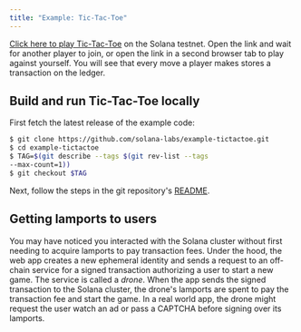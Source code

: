 ```yaml
---
title: "Example: Tic-Tac-Toe"
---
```


[Click here to play Tic-Tac-Toe](https://solana-example-tictactoe.herokuapp.com/) on the Solana testnet. Open the link and wait for another player to join, or open the link in a second browser tab to play against yourself. You will see that every move a player makes stores a transaction on the ledger.

## Build and run Tic-Tac-Toe locally

First fetch the latest release of the example code:

```bash
$ git clone https://github.com/solana-labs/example-tictactoe.git
$ cd example-tictactoe
$ TAG=$(git describe --tags $(git rev-list --tags
--max-count=1))
$ git checkout $TAG
```

Next, follow the steps in the git repository's [README](https://github.com/solana-labs/example-tictactoe/blob/master/README.md).

## Getting lamports to users

You may have noticed you interacted with the Solana cluster without first needing to acquire lamports to pay transaction fees. Under the hood, the web app creates a new ephemeral identity and sends a request to an off-chain service for a signed transaction authorizing a user to start a new game. The service is called a _drone_. When the app sends the signed transaction to the Solana cluster, the drone's lamports are spent to pay the transaction fee and start the game. In a real world app, the drone might request the user watch an ad or pass a CAPTCHA before signing over its lamports.
